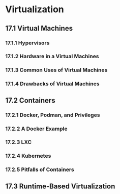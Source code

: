 # Virtualization 

## 17.1 Virtual Machines

### 17.1.1 Hypervisors

### 17.1.2 Hardware in a Virtual Machines

### 17.1.3 Common Uses of Virtual Machines

### 17.1.4 Drawbacks of Virtual Machines

## 17.2 Containers

### 17.2.1 Docker, Podman, and Privileges

### 17.2.2 A Docker Example

### 17.2.3 LXC

### 17.2.4 Kubernetes

### 17.2.5 Pitfalls of Containers

## 17.3 Runtime-Based Virtualization
